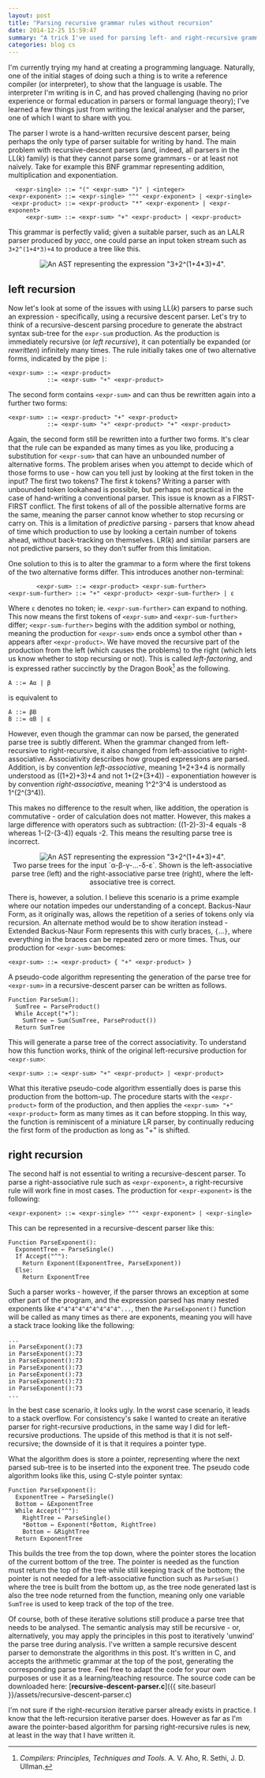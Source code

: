 ```yaml
---
layout: post
title: "Parsing recursive grammar rules without recursion"
date: 2014-12-25 15:59:47
summary: "A trick I've used for parsing left- and right-recursive grammar rules without recursion, when hand-writing a recursive descent parser."
categories: blog cs
---
```

I'm currently trying my hand at creating a programming language. Naturally, one of the initial stages of doing such a thing is to write a reference compiler (or interpreter), to show that the language is usable. The interpreter I'm writing is in C, and has proved challenging (having no prior experience or formal education in parsers or formal language theory); I've learned a few things just from writing the lexical analyser and the parser, one of which I want to share with you.

The parser I wrote is a hand-written recursive descent parser, being perhaps the only type of parser suitable for writing by hand. The main problem with recursive-descent parsers (and, indeed, all parsers in the LL(*k*) family) is that they cannot parse some grammars - or at least not naïvely. Take for example this BNF grammar representing addition, multiplication and exponentiation.

      <expr-single> ::= "(" <expr-sum> ")" | <integer>
    <expr-exponent> ::= <expr-single> "^" <expr-exponent> | <expr-single>
     <expr-product> ::= <expr-product> "*" <expr-exponent> | <expr-exponent>
         <expr-sum> ::= <expr-sum> "+" <expr-product> | <expr-product>

This grammar is perfectly valid; given a suitable parser, such as an LALR parser produced by *yacc*, one could parse an input token stream such as `3+2^(1+4*3)+4` to produce a tree like this.

<div style="text-align: center">
  <img alt="An AST representing the expression &quot;3+2^(1+4*3)+4&quot;." src="{{ site.baseurl }}/images/ast-correct.png"/>
</div>

## left recursion

Now let's look at some of the issues with using LL(*k*) parsers to parse such an expression - specifically, using a recursive descent parser. Let's try to think of a recursive-descent parsing procedure to generate the abstract syntax sub-tree for the `expr-sum` production. As the production is immediately recursive (or *left recursive*), it can potentially be expanded (or *rewritten*) infinitely many times. The rule initially takes one of two alternative forms, indicated by the pipe `|`:

    <expr-sum> ::= <expr-product>
               ::= <expr-sum> "+" <expr-product>

The second form contains `<expr-sum>` and can thus be rewritten again into a further two forms:

    <expr-sum> ::= <expr-product> "+" <expr-product>
               ::= <expr-sum> "+" <expr-product> "+" <expr-product>

Again, the second form still be rewritten into a further two forms. It's clear that the rule can be expanded as many times as you like, producing a substitution for `<expr-sum>` that can have an unbounded number of alternative forms. The problem arises when you attempt to decide which of those forms to use - how can you tell just by looking at the first token in the input? The first two tokens? The first *k* tokens? Writing a parser with unbounded token lookahead is possible, but perhaps not practical in the case of hand-writing a conventional parser. This issue is known as a FIRST-FIRST conflict. The first tokens of all of the possible alternative forms are the same, meaning the parser cannot know whether to stop recursing or carry on. This is a limitation of *predictive* parsing - parsers that know ahead of time which production to use by looking a certain number of tokens ahead, without back-tracking on themselves. LR(*k*) and similar parsers are not predictive parsers, so they don't suffer from this limitation.

One solution to this is to alter the grammar to a form where the first tokens of the two alternative forms differ. This introduces another non-terminal:

            <expr-sum> ::= <expr-product> <expr-sum-further>
    <expr-sum-further> ::= "+" <expr-product> <expr-sum-further> | ε

Where `ε` denotes no token; ie. `<expr-sum-further>` can expand to nothing. This now means the first tokens of `<expr-sum>` and `<expr-sum-further>` differ; `<expr-sum-further>` begins with the addition symbol or nothing, meaning the production for `<expr-sum>` ends once a symbol other than `+` appears after `<expr-product>`. We have moved the recursive part of the production from the left (which causes the problems) to the right (which lets us know whether to stop recursing or not). This is called *left-factoring*, and is expressed rather succinctly by the Dragon Book[^1] as the following.

    A ::= Aα | β

is equivalent to

    A ::= βB
    B ::= αB | ε

However, even though the grammar can now be parsed, the generated parse tree is subtly different. When the grammar changed from left-recursive to right-recursive, it also changed from left-associative to right-associative. Associativity describes how grouped expressions are parsed. Addition, is by convention *left-associative*, meaning 1+2+3+4 is normally understood as ((1+2)+3)+4 and not 1+(2+(3+4)) - exponentiation however is by convention *right-associative*, meaning 1^2^3^4 is understood as 1^(2^(3^4)).

This makes no difference to the result when, like addition, the operation is commutative - order of calculation does not matter. However, this makes a large difference with operators such as subtraction: ((1-2)-3)-4 equals -8 whereas 1-(2-(3-4)) equals -2. This means the resulting parse tree is incorrect.

<div style="text-align: center">
  <img alt="An AST representing the expression &quot;3+2^(1+4*3)+4&quot;." src="{{ site.baseurl }}/images/associativity.png"/><br/>
  <span class="post-meta small">Two parse trees for the input `α-β-γ-...-δ-ε`. Shown is the left-associative parse tree (left) and the right-associative parse tree (right), where the left-associative tree is correct.</span>
</div>

There is, however, a solution. I believe this scenario is a prime example where our notation impedes our understanding of a concept. Backus-Naur Form, as it originally was, allows the repetition of a series of tokens only via recursion. An alternate method would be to show iteration instead - Extended Backus-Naur Form represents this with curly braces, `{`...`}`, where everything in the braces can be repeated zero or more times. Thus, our production for `<expr-sum>` becomes:

    <expr-sum> ::= <expr-product> { "+" <expr-product> }

A pseudo-code algorithm representing the generation of the parse tree for `<expr-sum>` in a recursive-descent parser can be written as follows.

    Function ParseSum():
      SumTree ← ParseProduct()
      While Accept("+"):
        SumTree ← Sum(SumTree, ParseProduct())
      Return SumTree

This will generate a parse tree of the correct associativity. To understand how this function works, think of the original left-recursive production for `<expr-sum>`:

    <expr-sum> ::= <expr-sum> "+" <expr-product> | <expr-product>

What this iterative pseudo-code algorithm essentially does is parse this production from the bottom-up. The procedure starts with the `<expr-product>` form of the production, and then applies the `<expr-sum> "+" <expr-product>` form as many times as it can before stopping. In this way, the function is reminiscent of a miniature LR parser, by continually reducing the first form of the production as long as "+" is shifted.

## right recursion

The second half is not essential to writing a recursive-descent parser. To parse a right-associative rule such as `<expr-exponent>`, a right-recursive rule will work fine in most cases. The production for `<expr-exponent>` is the following:

    <expr-exponent> ::= <expr-single> "^" <expr-exponent> | <expr-single>

This can be represented in a recursive-descent parser like this:

    Function ParseExponent():
      ExponentTree ← ParseSingle()
      If Accept("^"):
        Return Exponent(ExponentTree, ParseExponent))
      Else:
        Return ExponentTree

Such a parser works - however, if the parser throws an exception at some other part of the program, and the expression parsed has many nested exponents like `4^4^4^4^4^4^4^4^4^...`, then the `ParseExponent()` function will be called as many times as there are exponents, meaning you will have a stack trace looking like the following:

    ...
    in ParseExponent():73
    in ParseExponent():73
    in ParseExponent():73
    in ParseExponent():73
    in ParseExponent():73
    in ParseExponent():73
    in ParseExponent():73
    ...

In the best case scenario, it looks ugly. In the worst case scenario, it leads to a stack overflow. For consistency's sake I wanted to create an iterative parser for right-recursive productions, in the same way I did for left-recursive productions. The upside of this method is that it is not self-recursive; the downside of it is that it requires a pointer type.

What the algorithm does is store a pointer, representing where the next parsed sub-tree is to be inserted into the exponent tree. The pseudo code algorithm looks like this, using C-style pointer syntax:

    Function ParseExponent():
      ExponentTree ← ParseSingle()
      Bottom ← &ExponentTree
      While Accept("^"):
        RightTree ← ParseSingle()
        *Bottom ← Exponent(*Bottom, RightTree)
        Bottom ← &RightTree
      Return ExponentTree

This builds the tree from the top down, where the pointer stores the location of the current bottom of the tree. The pointer is needed as the function must return the top of the tree while still keeping track of the bottom; the pointer is not needed for a left-associative function such as `ParseSum()` where the tree is built from the bottom up, as the tree node generated last is also the tree node returned from the function, meaning only one variable `SumTree` is used to keep track of the top of the tree.

Of course, both of these iterative solutions still produce a parse tree that needs to be analysed. The semantic analysis may still be recursive - or, alternatively, you may apply the principles in this post to iteratively 'unwind' the parse tree during analysis. I've written a sample recursive descent parser to demonstrate the algorithms in this post. It's written in C, and accepts the arithmetic grammar at the top of the post, generating the corresponding parse tree. Feel free to adapt the code for your own purposes or use it as a learning/teaching resource. The source code can be downloaded here: [**recursive-descent-parser.c**]({{ site.baseurl }}/assets/recursive-descent-parser.c) 

I'm not sure if the right-recursion iterative parser already exists in practice. I know that the left-recursion iterative parser does. However as far as I'm aware the pointer-based algorithm for parsing right-recursive rules is new, at least in the way that I have written it.

[^1]: *Compilers: Principles, Techniques and Tools.* A. V. Aho, R. Sethi, J. D. Ullman.